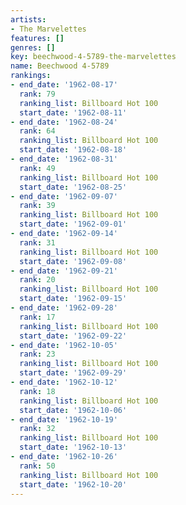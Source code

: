```yaml
---
artists:
- The Marvelettes
features: []
genres: []
key: beechwood-4-5789-the-marvelettes
name: Beechwood 4-5789
rankings:
- end_date: '1962-08-17'
  rank: 79
  ranking_list: Billboard Hot 100
  start_date: '1962-08-11'
- end_date: '1962-08-24'
  rank: 64
  ranking_list: Billboard Hot 100
  start_date: '1962-08-18'
- end_date: '1962-08-31'
  rank: 49
  ranking_list: Billboard Hot 100
  start_date: '1962-08-25'
- end_date: '1962-09-07'
  rank: 39
  ranking_list: Billboard Hot 100
  start_date: '1962-09-01'
- end_date: '1962-09-14'
  rank: 31
  ranking_list: Billboard Hot 100
  start_date: '1962-09-08'
- end_date: '1962-09-21'
  rank: 20
  ranking_list: Billboard Hot 100
  start_date: '1962-09-15'
- end_date: '1962-09-28'
  rank: 17
  ranking_list: Billboard Hot 100
  start_date: '1962-09-22'
- end_date: '1962-10-05'
  rank: 23
  ranking_list: Billboard Hot 100
  start_date: '1962-09-29'
- end_date: '1962-10-12'
  rank: 18
  ranking_list: Billboard Hot 100
  start_date: '1962-10-06'
- end_date: '1962-10-19'
  rank: 32
  ranking_list: Billboard Hot 100
  start_date: '1962-10-13'
- end_date: '1962-10-26'
  rank: 50
  ranking_list: Billboard Hot 100
  start_date: '1962-10-20'
---
```



